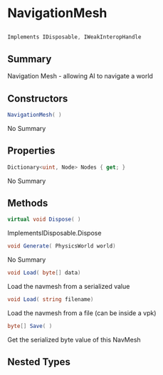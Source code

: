 # NavigationMesh

## 
```c#
Implements IDisposable, IWeakInteropHandle
```

## Summary

Navigation Mesh - allowing AI to navigate a world
## Constructors

```c#
NavigationMesh( ) 
```
No Summary
## Properties

```c#
Dictionary<uint, Node> Nodes { get; } 
```
No Summary
## Methods

```c#
virtual void Dispose( ) 
```
ImplementsIDisposable.Dispose
```c#
void Generate( PhysicsWorld world) 
```
No Summary
```c#
void Load( byte[] data) 
```
Load the navmesh from a serialized value
```c#
void Load( string filename) 
```
Load the navmesh from a file (can be inside a vpk)
```c#
byte[] Save( ) 
```
Get the serialized byte value of this NavMesh
## Nested Types


